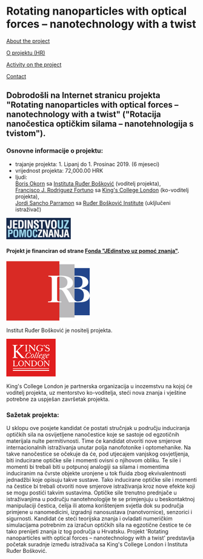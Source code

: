 # Rotating nanoparticles with optical forces – nanotechnology with a twist


[About the project](./README.md)

[O projektu (HR)](./hrabout.md)

[Activity on the project](./activity.md)

[Contact](./contact.md)

## Dobrodošli na Internet stranicu projekta "Rotating nanoparticles with optical forces – nanotechnology with a twist" ("Rotacija nanočestica optičkim silama – nanotehnologija s tvistom").

### Osnovne informacije o projektu:

- trajanje projekta: 1. Lipanj do 1. Prosinac 2019. (6 mjeseci)
- vrijednost projekta: 72,000.00 HRK
- ljudi:  
[Boris Okorn](https://www.irb.hr/O-IRB-u/Ljudi/Boris-Okorn) sa [Instituta Ruđer Bošković](https://www.irb.hr/) (voditelj projekta),  
[Francisco J. Rodriguez Fortuno](https://www.kcl.ac.uk/nms/depts/physics/people/academicstaff/rodriguezfortuno(paco)) sa [King's College London](https://www.kcl.ac.uk) (ko-voditelj projekta),  
[Jordi Sancho Parramon](https://www.irb.hr/O-IRB-u/Ljudi/Jordi-Sancho-Parramon) sa [Ruđer Bošković Institute](https://www.irb.hr/) (ukljlučeni istraživač)

![UKF](./logos/znanjepomoc.jpg) 

#### Projekt je financiran od strane [Fonda "JEdinstvo uz pomoć znanja"](http://ukf.hr/).

![IRB](./logos/irb.svg)  

Institut Ruđer Bošković je nositelj projekta.

![KCL](./logos/KCLlogo130.gif)

King's College London je partnerska organizacija u inozemstvu na kojoj će voditelj projekta, uz mentorstvo ko-voditelja, steći nova znanja i vještine potrebne za uspješan završetak projekta.

### Sažetak projekta:
U sklopu ove posjete kandidat će postati stručnjak u području induciranja optičkih sila na osvijetljene nanočestice koje se sastoje od egzotičnih materijala nulte permitivnosti. Time će kandidat otvoriti nove smjerove internacionalnih istraživanja unutar polja nanofotonike i optomehanike. Na takve nanočestice se očekuje da će, pod utjecajem vanjskog osvjetljenja, biti inducirane optičke sile i momenti ovisni o njihovom obliku. Te sile i momenti bi trebali biti u potpunoj analogiji sa silama i momentima induciranim na čvrste objekte uronjene u tok fluida zbog ekvivalentnosti jednadžbi koje opisuju takve sustave. Tako inducirane optičke sile i momenti na čestice bi trebali otvoriti nove smjerove istraživanja kroz nove efekte koji se mogu postići takvim sustavima. Optičke sile trenutno prednjače u istraživanjima u području nanotehnologije te se primjenjuju u beskontaktnoj manipulaciji čestica, ćelija ili atoma korištenjem svjetla dok su područja primjene u nanomedicini, izgradnji nanosustava (nanotvornice), senzorici i sigurnosti. Kandidat će steći teorijska znanja i ovladati numeričkim simulacijama potrebnim za izračun optičkih sila na egzotične čestice te će tako prenijeti znanja iz tog područja u Hrvatsku.
Projekt 'Rotating nanoparticles with optical forces – nanotechnology with a twist' predstavlja početak suradnje između istraživača sa King's College London i Instituta Ruđer Bošković.



